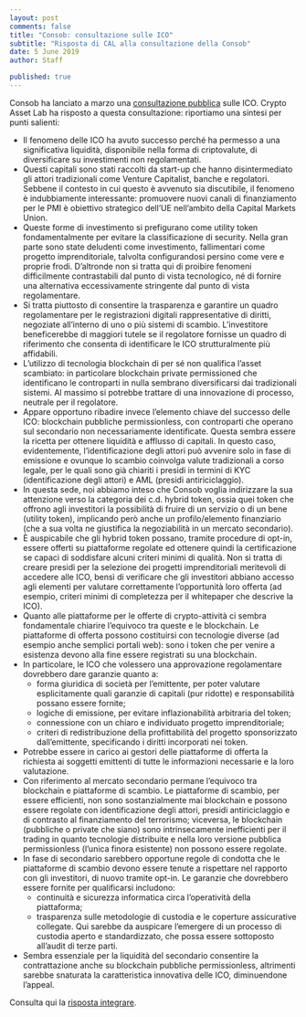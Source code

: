 ```yaml
---
layout: post
comments: false
title: "Consob: consultazione sulle ICO"
subtitle: "Risposta di CAL alla consultazione della Consob"
date: 5 June 2019
author: Staff

published: true
---
```


Consob ha lanciato a marzo una [consultazione pubblica](http://www.consob.it/documents/46180/46181/doc_disc_20190319.pdf/64251cef-d363-4442-9685-e9ff665323cf) sulle ICO. Crypto Asset Lab ha risposto a questa consultazione: riportiamo una sintesi per punti
salienti:

- Il fenomeno delle ICO ha avuto successo perché ha permesso a una significativa liquidità,
disponibile nella forma di criptovalute, di diversificare su investimenti non regolamentati.
- Questi capitali sono stati raccolti da start-up che hanno disintermediato gli attori tradizionali
come Venture Capitalist, banche e regolatori. Sebbene il contesto in cui questo è avvenuto sia
discutibile, il fenomeno è indubbiamente interessante: promuovere nuovi canali di finanziamento
per le PMI è obiettivo strategico dell’UE nell’ambito della Capital Markets Union.
- Queste forme di investimento si prefigurano come utility token fondamentalmente per
evitare la classificazione di security. Nella gran parte sono state deludenti come investimento,
fallimentari come progetto imprenditoriale, talvolta configurandosi persino come
vere e proprie frodi. D’altronde non si tratta qui di proibire fenomeni difficilmente
contrastabili dal punto di vista tecnologico, né di fornire una alternativa eccessivamente
stringente dal punto di vista regolamentare.
- Si tratta piuttosto di consentire la trasparenza e garantire un quadro regolamentare
per le registrazioni digitali rappresentative di diritti, negoziate all’interno di uno o
più sistemi di scambio. L’investitore beneficerebbe di maggiori tutele se il regolatore
fornisse un quadro di riferimento che consenta di identificare le ICO strutturalmente più affidabili.
- L’utilizzo di tecnologia blockchain di per sé non qualifica l’asset scambiato:
in particolare blockchain private permissioned che identificano le controparti in nulla
sembrano diversificarsi dai tradizionali sistemi. Al massimo si potrebbe trattare di
una innovazione di processo, neutrale per il regolatore.
- Appare opportuno ribadire invece l’elemento chiave del successo delle ICO:
blockchain pubbliche permissionless, con controparti che operano sul secondario
non necessariamente identificate. Questa sembra essere la ricetta per ottenere
liquidità e afflusso di capitali. In questo caso, evidentemente, l’identificazione degli
attori può avvenire solo in fase di emissione e ovunque lo scambio coinvolga valute
tradizionali a corso legale, per le quali sono già chiariti i presidi in termini di KYC
(identificazione degli attori) e AML (presidi antiriciclaggio).
- In questa sede, noi abbiamo inteso che Consob voglia indirizzare la sua attenzione
verso la categoria dei c.d. hybrid token, ossia quei token che offrono agli investitori
la possibilità di fruire di un servizio o di un bene (utility token), implicando però
anche un profilo/elemento finanziario (che a sua volta ne giustifica la negoziabilità
in un mercato secondario).
- È auspicabile che gli hybrid token possano, tramite procedure di opt-in,
essere offerti su piattaforme regolate ed ottenere quindi la certificazione se capaci di
soddisfare alcuni criteri minimi di qualità. Non si tratta di creare presidi per la
selezione dei progetti imprenditoriali meritevoli di accedere alle ICO,
bensì di verificare che gli investitori abbiano accesso agli elementi per valutare correttamente
l’opportunità loro offerta (ad esempio, criteri minimi di completezza per il whitepaper che descrive la ICO).
- Quanto alle piattaforme per le offerte di crypto-attività ci sembra fondamentale
chiarire l’equivoco tra queste e le blockchain. Le piattaforme di offerta possono
costituirsi con tecnologie diverse (ad esempio anche semplici portali web): sono i
token che per venire a esistenza devono alla fine essere registrati su una blockchain.
- In particolare, le ICO che volessero una approvazione regolamentare dovrebbero
dare garanzie quanto a:
  - forma giuridica di società per l’emittente, per poter valutare esplicitamente
  quali garanzie di capitali (pur ridotte) e responsabilità possano essere fornite;
  - logiche di emissione, per evitare inflazionabilità arbitraria del token;
  - connessione con un chiaro e individuato progetto imprenditoriale;
  - criteri di redistribuzione della profittabilità del progetto sponsorizzato
    dall’emittente, specificando i diritti incorporati nei token.
- Potrebbe essere in carico ai gestori delle piattaforme di offerta la richiesta ai soggetti emittenti di tutte le informazioni necessarie e la loro valutazione.
- Con riferimento al mercato secondario permane l’equivoco tra blockchain e piattaforme di scambio. Le piattaforme di scambio, per essere efficienti, non sono sostanzialmente mai blockchain e possono essere regolate con identificazione degli
attori, presidi antiriciclaggio e di contrasto al finanziamento del terrorismo; viceversa, le blockchain (pubbliche o private che siano) sono intrinsecamente inefficienti per il trading in quanto tecnologie distribuite e nella loro versione pubblica
permissionless (l’unica finora esistente) non possono essere regolate.
- In fase di secondario sarebbero opportune regole di condotta che le piattaforme di
scambio devono essere tenute a rispettare nel rapporto con gli investitori, di nuovo
tramite opt-in. Le garanzie che dovrebbero essere fornite per qualificarsi includono:
  - continuità e sicurezza informatica circa l’operatività della piattaforma;
  - trasparenza sulle metodologie di custodia e le coperture assicurative collegate.
  Qui sarebbe da auspicare l’emergere di un processo di custodia aperto e standardizzato,
  che possa essere sottoposto all’audit di terze parti.
- Sembra essenziale per la liquidità del secondario consentire la contrattazione anche
su blockchain pubbliche permissionless, altrimenti sarebbe snaturata la caratteristica innovativa delle ICO, diminuendone l’appeal.

Consulta qui la [risposta integrare](https://cryptoassetlab.diseade.unimib.it/docs/20190605/Risposta-Consob.pdf).
